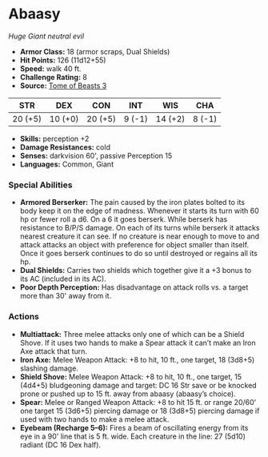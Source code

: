 # Abaasy

*Huge* *Giant* *neutral evil*

- **Armor Class:** 18 (armor scraps, Dual Shields)
- **Hit Points:** 126 (11d12+55)
- **Speed:** walk 40 ft.
- **Challenge Rating:** 8
- **Source:** [Tome of Beasts 3](https://koboldpress.com/kpstore/product/tome-of-beasts-2-for-5th-edition/)

| STR | DEX | CON | INT | WIS | CHA |
| --- | --- | --- | --- | --- | --- |
| 20 (+5) | 10 (+0) | 20 (+5) | 9 (-1) | 14 (+2) | 8 (-1) |

- **Skills:** perception +2
- **Damage Resistances:** cold
- **Senses:** darkvision 60', passive Perception 15
- **Languages:** Common, Giant
### Special Abilities
- **Armored Berserker:** The pain caused by the iron plates bolted to its body keep it on the edge of madness. Whenever it starts its turn with 60 hp or fewer roll a d6. On a 6 it goes berserk. While berserk has resistance to B/P/S damage. On each of its turns while berserk it attacks nearest creature it can see. If no creature is near enough to move to and attack attacks an object with preference for object smaller than itself. Once it goes berserk continues to do so until destroyed or regains all its hp.
- **Dual Shields:** Carries two shields which together give it a +3 bonus to its AC (included in its AC).
- **Poor Depth Perception:** Has disadvantage on attack rolls vs. a target more than 30' away from it.
### Actions
- **Multiattack:** Three melee attacks only one of which can be a Shield Shove. If it uses two hands to make a Spear attack it can’t make an Iron Axe attack that turn.
- **Iron Axe:** Melee Weapon Attack: +8 to hit, 10 ft., one target, 18 (3d8+5) slashing damage.
- **Shield Shove:** Melee Weapon Attack: +8 to hit, 10 ft., one target, 15 (4d4+5) bludgeoning damage and target: DC 16 Str save or be knocked prone or pushed up to 15 ft. away from abaasy (abaasy’s choice).
- **Spear:** Melee or Ranged Weapon Attack: +8 to hit 15 ft. or range 20/60' one target 15 (3d6+5) piercing damage or 18 (3d8+5) piercing damage if used with two hands to make a melee attack.
- **Eyebeam (Recharge 5–6):** Fires a beam of oscillating energy from its eye in a 90' line that is 5 ft. wide. Each creature in the line: 27 (5d10) radiant (DC 16 Dex half).

